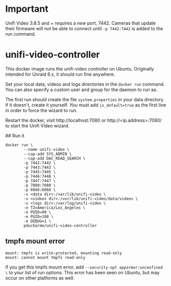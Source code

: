 # Important
Unifi Video 3.8.5 and + requires a *new* port, 7442. Cameras that update their firmware will *not* be able to connect until `-p 7442:7442` is added to the run command.

# unifi-video-controller

This docker image runs the unifi-video controller on Ubuntu. Originally intended for Unraid 6.x, it should run fine anywhere.

Set your local data, videos and logs directories in the `docker run` command. You can also specify a custom user and group for the daemon to run as.

The first run should create the file `system.properties` in your data directory. If it doesn't, create it yourself. *You* must add `is_default=true` as the first line in order to force the wizard to run.

Restart the docker, visit http://localhost:7080 or http://<ip.address>:7080/ to start the Unifi Video wizard.

## Run it
```
docker run \
        --name unifi-video \
        --cap-add SYS_ADMIN \
        --cap-add DAC_READ_SEARCH \
        -p 7442:7442 \
        -p 7443:7443 \
        -p 7445:7445 \
        -p 7446:7446 \
        -p 7447:7447 \
        -p 7080:7080 \
        -p 6666:6666 \
        -v <data dir>:/var/lib/unifi-video \
        -v <videos dir>:/usr/lib/unifi-video/data/videos \
        -v <logs dir>:/var/log/unifi-video \
        -e TZ=America/Los_Angeles \
        -e PUID=99 \
        -e PGID=100 \
        -e DEBUG=1 \
        pducharme/unifi-video-controller
```

## tmpfs mount error

```
mount: tmpfs is write-protected, mounting read-only
mount: cannot mount tmpfs read-only
```

If you get this tmpfs mount error, add `--security-opt apparmor:unconfined \` to your list of run options. This error has been seen on Ubuntu, but may occur on other platforms as well.
